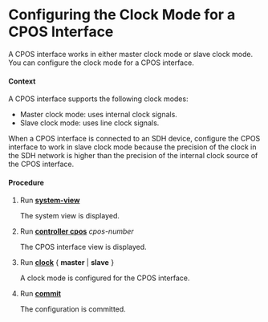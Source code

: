 Configuring the Clock Mode for a CPOS Interface
===============================================

A CPOS interface works in either master clock mode or slave clock mode. You can configure the clock mode for a CPOS interface.

#### Context

A CPOS interface supports the following clock modes:

* Master clock mode: uses internal clock signals.
* Slave clock mode: uses line clock signals.

When a CPOS interface is connected to an SDH device, configure the CPOS interface to work in slave clock mode because the precision of the clock in the SDH network is higher than the precision of the internal clock source of the CPOS interface.


#### Procedure

1. Run [**system-view**](cmdqueryname=system-view)
   
   
   
   The system view is displayed.
2. Run [**controller cpos**](cmdqueryname=controller+cpos) *cpos-number*
   
   
   
   The CPOS interface view is displayed.
3. Run [**clock**](cmdqueryname=clock) { **master** | **slave** }
   
   
   
   A clock mode is configured for the CPOS interface.
4. Run [**commit**](cmdqueryname=commit)
   
   
   
   The configuration is committed.